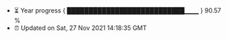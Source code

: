 - ⏳ Year progress { ███████████████████████████▁▁▁ } 90.57 %
- ⏰ Updated on Sat, 27 Nov 2021 14:18:35 GMT

